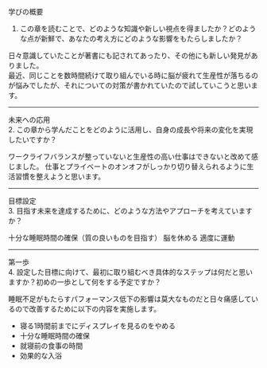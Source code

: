 学びの概要  
1. この章を読むことで、どのような知識や新しい視点を得ましたか？どのような点が新鮮で、あなたの考え方にどのような影響をもたらしましたか？

日々意識していたことが著書にも記されてあったり、その他にも新しい発見がありました。  
最近、同じことを数時間続けて取り組んでいる時に脳が疲れて生産性が落ちるのが悩みでしたが、それについての対策が書かれていたので試していこうと思います。

---

未来への応用  
2. この章から学んだことをどのように活用し、自身の成長や将来の変化を実現したいですか？

ワークライフバランスが整っていないと生産性の高い仕事はできないと改めて感じました。
仕事とプライベートのオンオフがしっかり切り替えられるように生活習慣を整えようと思います。

---

目標設定  
3. 目指す未来を達成するために、どのような方法やアプローチを考えていますか？

十分な睡眠時間の確保（質の良いものを目指す）
脳を休める
適度に運動

---

第一歩  
4. 設定した目標に向けて、最初に取り組むべき具体的なステップは何だと思いますか？初めの一歩として何をする予定ですか？

睡眠不足がもたらすパフォーマンス低下の影響は莫大なものだと日々痛感しているので改善するために以下の内容を実施します。  

- 寝る1時間前までにディスプレイを見るのをやめる  
- 十分な睡眠時間の確保  
- 就寝前の食事の時間  
- 効果的な入浴  
